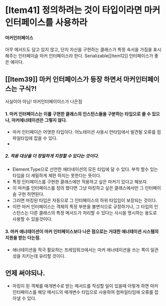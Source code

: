 # [Item41] 정의하려는 것이 타입이라면 마커 인터페이스를 사용하라
#### 마커인터페이스
아무 메서드도 담고 있지 않고, 단지 자신을 구현하는 클래스가 특정 속서을 가짐을 표시해주는 인터페이슬 마커 인터페이스라 한다.
Serializable[[Item12]] 인터페이스가 좋은 예이다. 

## [[Item39]] 마커 인터페이스가 등장 하면서 마커인터페이스는 구식?!
사실이아 아님!
마커인터페이이스가 나은점
#### 1. 마커 인터페이스는 이를 구현한 클래스의 인스턴스들을 구분하는 타입으로 쓸 수 있으나, 마커에너테이션은 그렇지 않다. 
- 마커 인터페이슨 어엿한 타입이다.  어노테이션 사용시 런타임에서 발견될 오류를 컴파일타임에 잡을 수 있다. 
- 
##### 2. 적용 대상을 더 정밀하게 지정할 수 있다는 것이다.  
- Element.Type으로  선언한 애터네이션의 모든 타입에 달 수 있다.  부착 할수 있는 타입을 더 세밀하게 제한 하지는 못한다는 뜻이다. 
- 특정 인터페이스를 구현한 클래스에만 적용하고 싶은 마커기 있다고 해보자. 
- 이 마커를 인터페이스를 정의 했다면 그냥 마킹하고 싶은 클래스에서만 그 인터페이슬 구현 하면된다. 
- 그러면 마킹된 타입은 자동으로 그 인터페이스의 하위 타입임이 보장되는 것이다. 
- 이런 마커 인터페이스는 객체의 특정 부분을 불변식으로 규정하거나, 그 타입의 인스턴스는 다른 클래스의 특정 메서드가 처리할 수 있다는 사시을 명시하는 용도로 사용할 수 있을것이다. 
#### 3. 마커 애너테이션이 마커 인터페이스보다 나은 점으로는 거대한 애너테이션 시스템의 지원을 받는 다는점. 
- 애너테이션을 적극 활요하는 프레임워크에서는 마커 애너테이션을 쓰는 쪽이 일관성을 지키는데 유리할 것이다. 

## 언제 써야되나.
- 마킹이 된 객체를 매개변수로 받는 메서드를 작성할 일이 있을때
이렇게 하면 마커 인터페이스를 해당 메서드의 매개변수 타입으로 사용하여 컴파일타임에 오류를 잡아낼 수 있다. 
